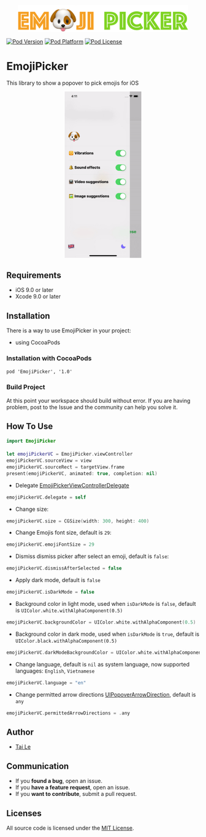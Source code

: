 <p align="center" >
  <img src="icon.png" title="EmojiPicker logo" width='444' float=left>
</p>

[![Pod Version](https://cocoapod-badges.herokuapp.com/v/EmojiPicker/badge.png)](http://cocoadocs.org/docsets/EmojiPicker/)
[![Pod Platform](https://cocoapod-badges.herokuapp.com/p/EmojiPicker/badge.png)](http://cocoadocs.org/docsets/EmojiPicker/)
[![Pod License](https://cocoapod-badges.herokuapp.com/l/EmojiPicker/badge.png)](https://www.apache.org/licenses/LICENSE-2.0.html)

# EmojiPicker
This library to show a popover to pick emojis for iOS

<p align="center" >
  <img src="iphone-example.gif" title="EmojiPicker example" width='200' float=left>
</p>

## Requirements

- iOS 9.0 or later
- Xcode 9.0 or later

## Installation
There is a way to use EmojiPicker in your project:

- using CocoaPods

### Installation with CocoaPods

```
pod 'EmojiPicker', '1.0'
```
### Build Project

At this point your workspace should build without error. If you are having problem, post to the Issue and the
community can help you solve it.

## How To Use

```swift
import EmojiPicker

let emojiPickerVC = EmojiPicker.viewController
emojiPickerVC.sourceView = view
emojiPickerVC.sourceRect = targetView.frame
present(emojiPickerVC, animated: true, completion: nil)
```

- Delegate [EmojiPickerViewControllerDelegate](https://github.com/levantAJ/EmojiPicker/blob/master/EmojiPicker/View/EmojiPickerViewController.swift)
```swift
emojiPickerVC.delegate = self
```

- Change size:
```swift
emojiPickerVC.size = CGSize(width: 300, height: 400)
```

- Change Emojis font size, default is `29`:
```swift
emojiPickerVC.emojiFontSize = 29
```

- Dismiss dismiss picker after select an emoji, default is `false`:
```swift
emojiPickerVC.dismissAfterSelected = false
```

- Apply dark mode, default is `false`
```swift
emojiPickerVC.isDarkMode = false
```

- Background color in light mode, used when `isDarkMode` is `false`, default is `UIColor.white.withAlphaComponent(0.5)`
```swift
emojiPickerVC.backgroundColor = UIColor.white.withAlphaComponent(0.5)
```

- Background color in dark mode, used when `isDarkMode` is `true`, default is `UIColor.black.withAlphaComponent(0.5)`
```swift
emojiPickerVC.darkModeBackgroundColor = UIColor.white.withAlphaComponent(0.5)
```

- Change language, default is `nil` as system language, now supported languages: `English`, `Vietnamese`

```swift
emojiPickerVC.language = "en"
```
  
- Change permitted arrow directions [UIPopoverArrowDirection](https://developer.apple.com/documentation/uikit/uipopoverarrowdirection), default is `any`

```swift
emojiPickerVC.permittedArrowDirections = .any
```

## Author
- [Tai Le](https://github.com/levantAJ)

## Communication
- If you **found a bug**, open an issue.
- If you **have a feature request**, open an issue.
- If you **want to contribute**, submit a pull request.

## Licenses

All source code is licensed under the [MIT License](https://raw.githubusercontent.com/levantAJ/EmojiPicker/master/LICENSE).
